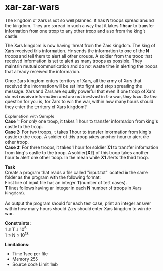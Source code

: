 # xar-zar-wars

The kingdom of Xars is not so well planned. It has **N** troops spread around the kingdom. They are spread in such a way that it takes **1 hour** to transfer information from one troop to any other troop and also from the king's castle.

The Xars kingdom is now having threat from the Zars kingdom. The king of Xars received this information. He sends the information to one of the **N** troops and tell them to alert all other groups. A soldier from the troop that received information is set to alert as many troops as possible. They maintain mutual communication and do not waste time in alerting the troops that already received the information.

Once Zars kingdom enters territory of Xars, all the army of Xars that received the information will be set into fight and stop spreading the message. Xars and Zars are equally powerful that even if one troop of Xars do not receive information and are not involved in the war, they lose. So the question for you is, for Zars to win the war, within how many hours should they enter the territory of Xars kingdom?

Explanation with Sample </br>
**Case 1:** For only one troop, it takes 1 hour to transfer information from king's castle to the troop.  
**Case 2:** For two troops, it takes 1 hour to transfer information from king's castle to the troop. A soldier of this troop takes another hour to alert the other troop.  
**Case 3:** For three troops, it takes 1 hour for soldier **X1** to transfer information from king's castle to the troop. A soldier(**X2**) of this troop takes another hour to alert one other troop. In the mean while **X1** alerts the third troop.

**Task**</br>
Create a program that reads a file called "input.txt" located in the same folder as the program with the following format:</br>
First line of input file has an integer **T**(number of test cases).  </br>
**T** lines follows having an integer in each **N**(number of troops in Xars kingdom).
</br></br>
As output the program should for each test case, print an integer answer within how many hours should Zars should enter Xars kingdom to win de war.

**Constraints:**  
1 &le; T &le; 10<sup>5</sup>  
1 &le; N &le; 10<sup>18</sup>


<b>Limitations:</b>
<ul>
<li>Time 1sec per file</li>
<li>Memory 256</li>
<li>Source code Limit 1mb</li>
</ul>




